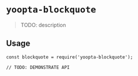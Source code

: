 # `yoopta-blockquote`

> TODO: description

## Usage

```
const blockquote = require('yoopta-blockquote');

// TODO: DEMONSTRATE API
```

